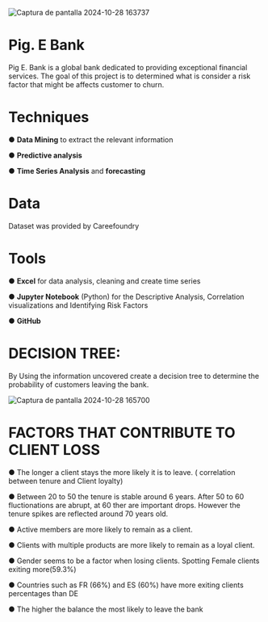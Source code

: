 ![Captura de pantalla 2024-10-28 163737](https://github.com/user-attachments/assets/394db90c-9274-48ed-ae58-b94f2214272a)

 
# Pig. E Bank 
 Pig E. Bank is a global bank dedicated to providing exceptional financial services. The goal of this project is to determined what is consider a risk factor 
that might be affects customer to churn.

# Techniques
● **Data Mining** to extract the relevant information

● **Predictive analysis**

● **Time Series Analysis** and **forecasting**

# Data
 Dataset was provided by Careefoundry

# Tools 
● **Excel** for data analysis, cleaning and create time series 

● **Jupyter Notebook** (Python) for the Descriptive Analysis, Correlation visualizations and Identifying Risk Factors

● **GitHub**

# DECISION TREE: 
By Using the information uncovered create a decision tree to determine the probability of customers leaving the bank.

![Captura de pantalla 2024-10-28 165700](https://github.com/user-attachments/assets/6c90133f-bff4-4fbc-b615-1ba961c8d482)

# FACTORS THAT CONTRIBUTE TO CLIENT LOSS

●  The longer a client stays the more likely it is to leave. ( correlation between tenure and Client loyalty)

●  Between 20 to 50 the tenure is stable around 6 years. After 50 to 60 fluctionations are abrupt, at 60 ther are important drops. However the tenure spikes are reflected around 70 years old.

●  Active members are more likely to remain as a client.

●  Clients with multiple products are more likely to remain as a loyal client.

●  Gender seems to be a factor when losing clients. Spotting Female clients exiting more(59.3%)

●  Countries such as FR (66%) and ES (60%) have more exiting clients percentages than DE

●  The higher the balance the most likely to leave the bank



